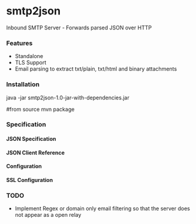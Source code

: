 smtp2json
=========

Inbound SMTP Server - Forwards parsed JSON over HTTP

### Features

- Standalone
- TLS Support
- Email parsing to extract txt/plain, txt/html and binary attachments


### Installation

 java -jar smtp2json-1.0-jar-with-dependencies.jar
 
 #from source
 mvn package
    
### Specification
#### JSON Specification
#### JSON Client Reference
#### Configuration
#### SSL Configuration

### TODO

- Implement Regex or domain only email filtering so that the server does not appear as a open relay
